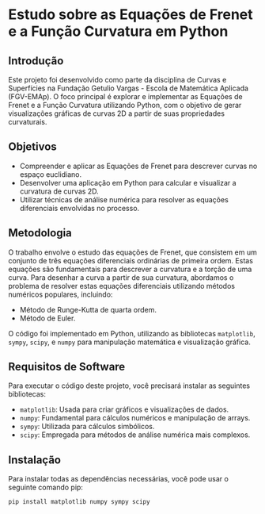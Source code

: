 # Estudo sobre as Equações de Frenet e a Função Curvatura em Python

## Introdução
Este projeto foi desenvolvido como parte da disciplina de Curvas e Superfícies na Fundação Getulio Vargas - Escola de Matemática Aplicada (FGV-EMAp). O foco principal é explorar e implementar as Equações de Frenet e a Função Curvatura utilizando Python, com o objetivo de gerar visualizações gráficas de curvas 2D a partir de suas propriedades curvaturais.

## Objetivos
- Compreender e aplicar as Equações de Frenet para descrever curvas no espaço euclidiano.
- Desenvolver uma aplicação em Python para calcular e visualizar a curvatura de curvas 2D.
- Utilizar técnicas de análise numérica para resolver as equações diferenciais envolvidas no processo.

## Metodologia
O trabalho envolve o estudo das equações de Frenet, que consistem em um conjunto de três equações diferenciais ordinárias de primeira ordem. Estas equações são fundamentais para descrever a curvatura e a torção de uma curva. Para desenhar a curva a partir de sua curvatura, abordamos o problema de resolver estas equações diferenciais utilizando métodos numéricos populares, incluindo:
- Método de Runge-Kutta de quarta ordem.
- Método de Euler.

O código foi implementado em Python, utilizando as bibliotecas `matplotlib`, `sympy`, `scipy`, e `numpy` para manipulação matemática e visualização gráfica.

## Requisitos de Software
Para executar o código deste projeto, você precisará instalar as seguintes bibliotecas:
- `matplotlib`: Usada para criar gráficos e visualizações de dados.
- `numpy`: Fundamental para cálculos numéricos e manipulação de arrays.
- `sympy`: Utilizada para cálculos simbólicos.
- `scipy`: Empregada para métodos de análise numérica mais complexos.

## Instalação
Para instalar todas as dependências necessárias, você pode usar o seguinte comando pip:

```bash
pip install matplotlib numpy sympy scipy
```